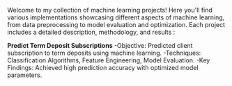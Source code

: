 Welcome to my collection of machine learning projects! Here you'll find various implementations showcasing different aspects of machine learning, from data preprocessing to model evaluation and optimization. Each project includes a detailed description, methodology, and results :

**Predict Term Deposit Subscriptions**
-Objective: Predicted client subscription to term deposits using machine learning.
-Techniques: Classification Algorithms, Feature Engineering, Model Evaluation.
-Key Findings: Achieved high prediction accuracy with optimized model parameters.
